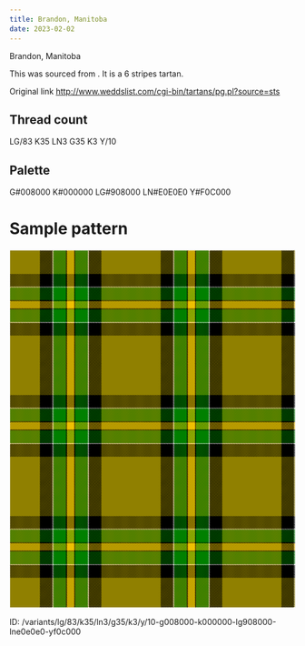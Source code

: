 ```yaml
---
title: Brandon, Manitoba
date: 2023-02-02
---
```

Brandon, Manitoba

This was sourced from <no value>.  It is a 6 stripes tartan.

Original link http://www.weddslist.com/cgi-bin/tartans/pg.pl?source=sts

## Thread count
LG/83 K35 LN3 G35 K3 Y/10

## Palette
G#008000 K#000000 LG#908000 LN#E0E0E0 Y#F0C000

# Sample pattern

![Tartan detail](tartan.png "LG/83 K35 LN3 G35 K3 Y/10 tartan")

ID: /variants/lg/83/k35/ln3/g35/k3/y/10-g008000-k000000-lg908000-lne0e0e0-yf0c000